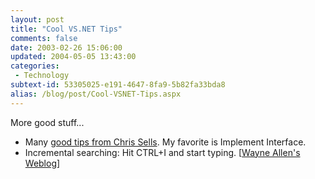 ```yaml
---
layout: post
title: "Cool VS.NET Tips"
comments: false
date: 2003-02-26 15:06:00
updated: 2004-05-05 13:43:00
categories:
 - Technology
subtext-id: 53305025-e191-4647-8fa9-5b82fa33bda8
alias: /blog/post/Cool-VSNET-Tips.aspx
---
```



More good stuff...

  * Many [good tips from Chris Sells](http://www.sellsbrothers.com/spout/default.aspx?content=archive.htm#vs.netfunfacts). My favorite is Implement Interface. 
  * Incremental searching: Hit CTRL+I and start typing. [[Wayne Allen's Weblog](http://dotnetweblogs.com/Wallen/posts/3074.aspx)]
